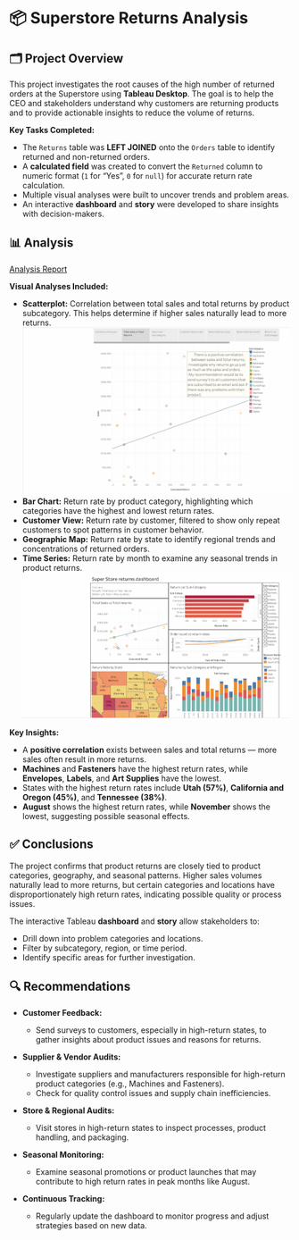 # 📦 Superstore Returns Analysis

## 🗂️ Project Overview

This project investigates the root causes of the high number of returned orders at the Superstore using **Tableau Desktop**. The goal is to help the CEO and stakeholders understand why customers are returning products and to provide actionable insights to reduce the volume of returns.

**Key Tasks Completed:**
- The `Returns` table was **LEFT JOINED** onto the `Orders` table to identify returned and non-returned orders.
- A **calculated field** was created to convert the `Returned` column to numeric format (`1` for “Yes”, `0` for `null`) for accurate return rate calculation.
- Multiple visual analyses were built to uncover trends and problem areas.
- An interactive **dashboard** and **story** were developed to share insights with decision-makers.

## 📊 Analysis

<a href = "https://github.com/MaWier22/Data_projects_TripleTen/blob/main/Superstore%20returns/SuperstoreReturns-1.pdf">Analysis Report</a>

**Visual Analyses Included:**
- **Scatterplot:** Correlation between total sales and total returns by product subcategory. This helps determine if higher sales naturally lead to more returns.
  <img src="Scatterplot.png"/>
- **Bar Chart:** Return rate by product category, highlighting which categories have the highest and lowest return rates.
- **Customer View:** Return rate by customer, filtered to show only repeat customers to spot patterns in customer behavior.
- **Geographic Map:** Return rate by state to identify regional trends and concentrations of returned orders.
- **Time Series:** Return rate by month to examine any seasonal trends in product returns.
   <img src="Dashboard.png"/>

**Key Insights:**
- A **positive correlation** exists between sales and total returns — more sales often result in more returns.
- **Machines** and **Fasteners** have the highest return rates, while **Envelopes**, **Labels**, and **Art Supplies** have the lowest.
- States with the highest return rates include **Utah (57%)**, **California and Oregon (45%)**, and **Tennessee (38%)**.
- **August** shows the highest return rates, while **November** shows the lowest, suggesting possible seasonal effects.

## ✅ Conclusions

The project confirms that product returns are closely tied to product categories, geography, and seasonal patterns. Higher sales volumes naturally lead to more returns, but certain categories and locations have disproportionately high return rates, indicating possible quality or process issues.

The interactive Tableau **dashboard** and **story** allow stakeholders to:
- Drill down into problem categories and locations.
- Filter by subcategory, region, or time period.
- Identify specific areas for further investigation.

## 🔍 Recommendations

- **Customer Feedback:**  
  - Send surveys to customers, especially in high-return states, to gather insights about product issues and reasons for returns.

- **Supplier & Vendor Audits:**  
  - Investigate suppliers and manufacturers responsible for high-return product categories (e.g., Machines and Fasteners).
  - Check for quality control issues and supply chain inefficiencies.

- **Store & Regional Audits:**  
  - Visit stores in high-return states to inspect processes, product handling, and packaging.

- **Seasonal Monitoring:**  
  - Examine seasonal promotions or product launches that may contribute to high return rates in peak months like August.

- **Continuous Tracking:**  
  - Regularly update the dashboard to monitor progress and adjust strategies based on new data.


